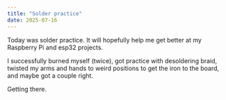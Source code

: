 ```yaml
---
title: "Solder practice"
date: 2025-07-16
---
```


Today was solder practice. It will hopefully help me get better at my Raspberry Pi and esp32 projects.

I successfully burned myself (twice), got practice with desoldering braid, twisted my arms and hands to weird positions to get the iron to the board, and maybe got a couple right.

Getting there.

